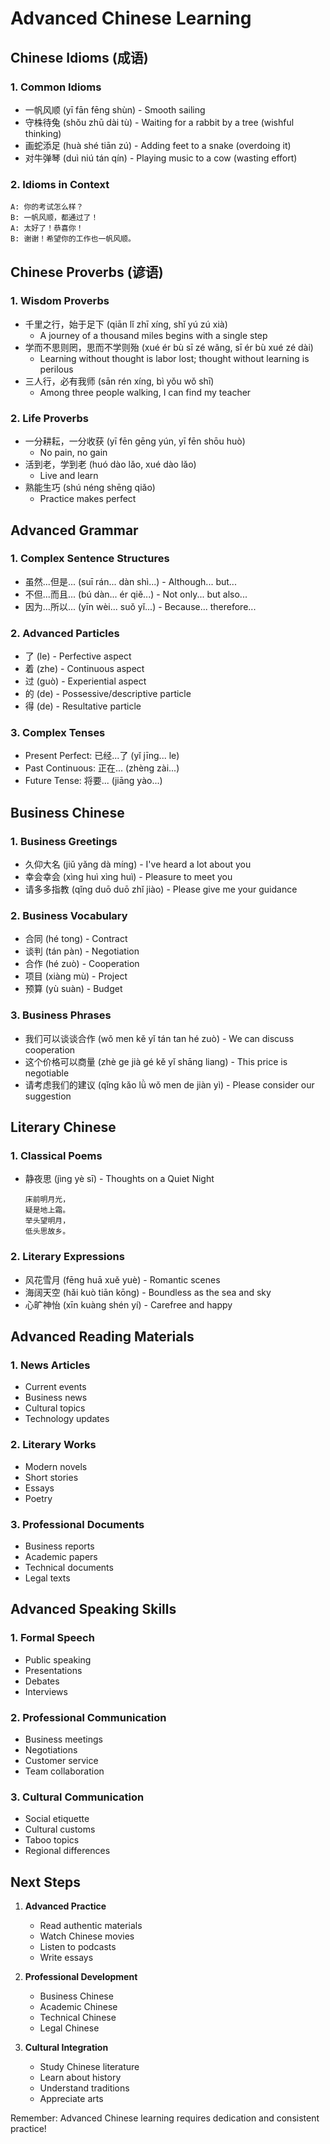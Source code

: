 # Advanced Chinese Learning

## Chinese Idioms (成语)

### 1. Common Idioms
- 一帆风顺 (yī fān fēng shùn) - Smooth sailing
- 守株待兔 (shǒu zhū dài tù) - Waiting for a rabbit by a tree (wishful thinking)
- 画蛇添足 (huà shé tiān zú) - Adding feet to a snake (overdoing it)
- 对牛弹琴 (duì niú tán qín) - Playing music to a cow (wasting effort)

### 2. Idioms in Context
```
A: 你的考试怎么样？
B: 一帆风顺，都通过了！
A: 太好了！恭喜你！
B: 谢谢！希望你的工作也一帆风顺。
```

## Chinese Proverbs (谚语)

### 1. Wisdom Proverbs
- 千里之行，始于足下 (qiān lǐ zhī xíng, shǐ yú zú xià)
  - A journey of a thousand miles begins with a single step
- 学而不思则罔，思而不学则殆 (xué ér bù sī zé wǎng, sī ér bù xué zé dài)
  - Learning without thought is labor lost; thought without learning is perilous
- 三人行，必有我师 (sān rén xíng, bì yǒu wǒ shī)
  - Among three people walking, I can find my teacher

### 2. Life Proverbs
- 一分耕耘，一分收获 (yī fēn gēng yún, yī fēn shōu huò)
  - No pain, no gain
- 活到老，学到老 (huó dào lǎo, xué dào lǎo)
  - Live and learn
- 熟能生巧 (shú néng shēng qiǎo)
  - Practice makes perfect

## Advanced Grammar

### 1. Complex Sentence Structures
- 虽然...但是... (suī rán... dàn shì...) - Although... but...
- 不但...而且... (bú dàn... ér qiě...) - Not only... but also...
- 因为...所以... (yīn wèi... suǒ yǐ...) - Because... therefore...

### 2. Advanced Particles
- 了 (le) - Perfective aspect
- 着 (zhe) - Continuous aspect
- 过 (guò) - Experiential aspect
- 的 (de) - Possessive/descriptive particle
- 得 (de) - Resultative particle

### 3. Complex Tenses
- Present Perfect: 已经...了 (yǐ jīng... le)
- Past Continuous: 正在... (zhèng zài...)
- Future Tense: 将要... (jiāng yào...)

## Business Chinese

### 1. Business Greetings
- 久仰大名 (jiǔ yǎng dà míng) - I've heard a lot about you
- 幸会幸会 (xìng huì xìng huì) - Pleasure to meet you
- 请多多指教 (qǐng duō duō zhǐ jiào) - Please give me your guidance

### 2. Business Vocabulary
- 合同 (hé tong) - Contract
- 谈判 (tán pàn) - Negotiation
- 合作 (hé zuò) - Cooperation
- 项目 (xiàng mù) - Project
- 预算 (yù suàn) - Budget

### 3. Business Phrases
- 我们可以谈谈合作 (wǒ men kě yǐ tán tan hé zuò) - We can discuss cooperation
- 这个价格可以商量 (zhè ge jià gé kě yǐ shāng liang) - This price is negotiable
- 请考虑我们的建议 (qǐng kǎo lǜ wǒ men de jiàn yì) - Please consider our suggestion

## Literary Chinese

### 1. Classical Poems
- 静夜思 (jìng yè sī) - Thoughts on a Quiet Night
  ```
  床前明月光，
  疑是地上霜。
  举头望明月，
  低头思故乡。
  ```

### 2. Literary Expressions
- 风花雪月 (fēng huā xuě yuè) - Romantic scenes
- 海阔天空 (hǎi kuò tiān kōng) - Boundless as the sea and sky
- 心旷神怡 (xīn kuàng shén yí) - Carefree and happy

## Advanced Reading Materials

### 1. News Articles
- Current events
- Business news
- Cultural topics
- Technology updates

### 2. Literary Works
- Modern novels
- Short stories
- Essays
- Poetry

### 3. Professional Documents
- Business reports
- Academic papers
- Technical documents
- Legal texts

## Advanced Speaking Skills

### 1. Formal Speech
- Public speaking
- Presentations
- Debates
- Interviews

### 2. Professional Communication
- Business meetings
- Negotiations
- Customer service
- Team collaboration

### 3. Cultural Communication
- Social etiquette
- Cultural customs
- Taboo topics
- Regional differences

## Next Steps

1. **Advanced Practice**
   - Read authentic materials
   - Watch Chinese movies
   - Listen to podcasts
   - Write essays

2. **Professional Development**
   - Business Chinese
   - Academic Chinese
   - Technical Chinese
   - Legal Chinese

3. **Cultural Integration**
   - Study Chinese literature
   - Learn about history
   - Understand traditions
   - Appreciate arts

Remember: Advanced Chinese learning requires dedication and consistent practice! 